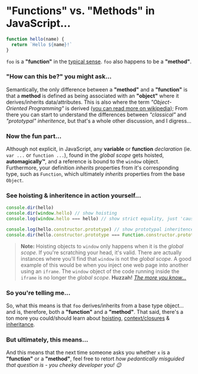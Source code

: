 # "Functions" vs. "Methods" in JavaScript...

```javascript
function hello(name) {
  return `Hello ${name}!`
}
````

`foo` is a **"function"** in the [typical sense](https://www.cs.utah.edu/~germain/PPS/Topics/functions.html). `foo` also happens to be a **"method"**.

### "How can this be?" you might ask...

Semantically, the only difference between a **"method"** and a **"function"** is that a **method** is defined as being associated with an **"object"** where it derives/inherits data/attributes. This is also where the term *"Object-Oriented Programming"* is derived ([you can read more on wikipedia](https://en.wikipedia.org/wiki/Method_(computer_programming))); From there you can start to understand the differences between *"classical"* and *"prototypal"* *inheritence*, but that's a whole other discussion, and I digress...

### Now the fun part...

Although not explicit, in JavaScript, any **variable** or **function** *declaration* (ie. `var ...` or `function ...`), found in the *global scope* gets hoisted, **automagically™**, and a reference is bound to the `window` object. Furthermore, your definition *inherits* properties from it's corresponding type, such as `Function`, which ultimately *inherits* properties from the base `Object`.

### See hoisting & inheritence in action yourself...

```javascript
console.dir(hello)
console.dir(window.hello) // show hoisting
console.log(window.hello === hello) // show strict equality, just 'cause

console.log(hello.constructor.prototype) // show prototypal inheritence from `Function`
console.dir(hello.constructor.prototype === Function.constructor.prototype) // show strict equality, just 'cause
````

> **Note:** Hoisting objects to `window` only happens when it is the *global scope*. If you're scratching your head, it's valid. There are actually instances where you'll find that `window` is not the *global scope*. A good example of this would be when you inject one web page into another using an `iframe`. The `window` object of the code running inside the `iframe` is no longer the *global scope*. **Huzzah!** *[The more you know...](https://www.youtube.com/watch?v=GD6qtc2_AQA)*

### So you're telling me...

So, what this means is that `foo` derives/inherits from a base type object... and is, therefore, both a **"function"** and a **"method"**. That said, there's a ton more you could/should learn about [hoisting](https://developer.mozilla.org/en-US/docs/Glossary/Hoisting), [context/closures](https://developer.mozilla.org/en-US/docs/Web/JavaScript/Reference/Operators/this) & [inheritance](https://developer.mozilla.org/en-US/docs/Learn/JavaScript/Objects/Inheritance).

### But ultimately, this means...

And this means that the next time someone asks you whether `x` is a **"function"** or a **"method"**, feel free to retort *how pedantically misguided that question is - you cheeky developer you! :wink:*
